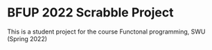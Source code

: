# BFUP 2022 Scrabble Project
This is a student project for the course Functonal programming, SWU (Spring 2022)

